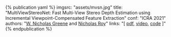 <!-- MultiViewStereoNet ICRA 2021 -->
{% publication yaml %}
imgsrc: "assets/mvsn.jpg"
title: "MultiViewStereoNet: Fast Multi-View Stereo Depth Estimation using Incremental Viewpoint-Compensated Feature Extraction"
conf: "ICRA 2021"
authors: "[W. Nicholas Greene]({{site.links.wng}}) and [Nicholas Roy]({{site.links.nickroy}})"
links: "[ [pdf](data/papers/greene_icra21.pdf), [video](https://youtu.be/aIw5wKyFHmo), [code](https://github.com/robustrobotics/multi_view_stereonet) ]"
{% endpublication %}
